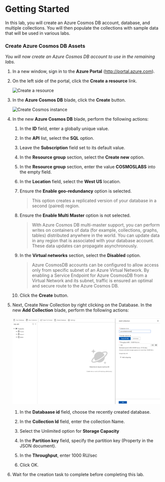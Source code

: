 # Getting Started

In this lab, you will create an Azure Cosmos DB account, database, and multiple collections. You will then populate the collections with sample data that will be used in various labs.

### Create Azure Cosmos DB Assets

*You will now create an Azure Cosmos DB account to use in the remaining labs.*

1. In a new window, sign in to the **Azure Portal** (<http://portal.azure.com>).

1. On the left side of the portal, click the **Create a resource** link.
	
    ![Create a resource](./media/CreateCosmosAccount.PNG)

1. In the **Azure Cosmos DB** blade, click the **Create** button.

    ![Create Cosmos instance](./media/CreateCosmosDB.PNG)

1. In the new **Azure Cosmos DB** blade, perform the following actions:

    1. In the **ID** field, enter a globally unique value.

    1. In the **API** list, select the **SQL** option.

    1. Leave the **Subscription** field set to its default value.

    1. In the **Resource group** section, select the **Create new** option.

    1. In the **Resource group** section, enter the value **COSMOSLABS**  into the empty field.

    1. In the **Location** field, select the **West US** location.

    1. Ensure the **Enable geo-redundancy** option is selected.

        > This option creates a replicated version of your database in a second (paired) region.

    1. Ensure the **Enable Multi Master** option is not selected.

        > With Azure Cosmos DB multi-master support, you can perform writes on containers of data (for example, collections, graphs, tables) distributed anywhere in the world. You can update data in any region that is associated with your database account. These data updates can propagate asynchronously. 

    1. In the **Virtual networks** section, select the **Disabled** option.

        > Azure CosmosDB accounts can be configured to allow access only from specific subnet of an Azure Virtual Network. By enabling a Service Endpoint for Azure CosmosDB from a Virtual Network and its subnet, traffic is ensured an optimal and secure route to the Azure Cosmos DB.

    1. Click the **Create** button.

1. Next, Create New Collection by right clicking on the Database. In the new **Add Collection** blade, perform the following actions:

	![Create Cosmos instance](./media/CreateCollection_1.PNG)

	1. In the **Databaase id** field, choose the recently created database.
	
	1. In the **Collection Id** field, enter the collection Name.
	
	1. Select the Unlimited option for **Storage Capacity**
	
	1. In the **Partition key** field, specify the partition key (Property in the JSON document). 
	
	1. In the **Throughput**, enter 1000 RU/sec
	
	1. Click OK.

1. Wait for the creation task to complete before completing this lab.
